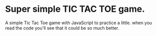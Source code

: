 # Super simple TIC TAC TOE game.

A simple Tic Tac Toe game with JavaScript to practice a little. when you read the code you'll see that it could be so much better.





